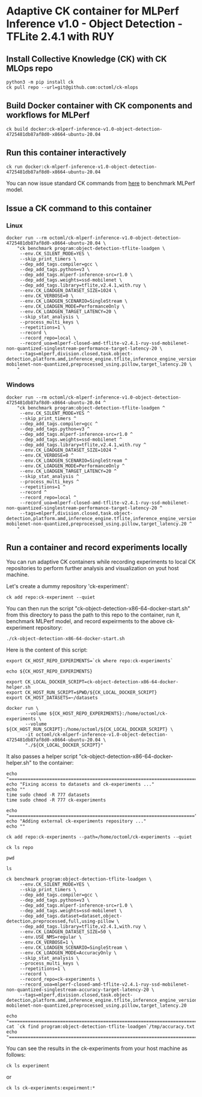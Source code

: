 # Adaptive CK container for MLPerf Inference v1.0 - Object Detection - TFLite 2.4.1 with RUY

## Install Collective Knowledge (CK) with CK MLOps repo

```
python3 -m pip install ck
ck pull repo --url=git@github.com:octoml/ck-mlops
```

## Build Docker container with CK components and workflows for MLPerf

```
ck build docker:ck-mlperf-inference-v1.0-object-detection-4725481db87af8d0-x8664-ubuntu-20.04
```

## Run this container interactively

```
ck run docker:ck-mlperf-inference-v1.0-object-detection-4725481db87af8d0-x8664-ubuntu-20.04
```

You can now issue standard CK commands from [here](ck-object-detection-x86-64.md) to benchmark MLPerf model.

## Issue a CK command to this container

### Linux
```
docker run --rm octoml/ck-mlperf-inference-v1.0-object-detection-4725481db87af8d0-x8664-ubuntu-20.04 \
    "ck benchmark program:object-detection-tflite-loadgen \
     --env.CK_SILENT_MODE=YES \
     --skip_print_timers \
     --dep_add_tags.compiler=gcc \
     --dep_add_tags.python=v3 \
     --dep_add_tags.mlperf-inference-src=r1.0 \
     --dep_add_tags.weights=ssd-mobilenet \
     --dep_add_tags.library=tflite,v2.4.1,with.ruy \
     --env.CK_LOADGEN_DATASET_SIZE=1024 \
     --env.CK_VERBOSE=0 \
     --env.CK_LOADGEN_SCENARIO=SingleStream \
     --env.CK_LOADGEN_MODE=PerformanceOnly \
     --env.CK_LOADGEN_TARGET_LATENCY=20 \
     --skip_stat_analysis \
     --process_multi_keys \
     --repetitions=1 \
     --record \
     --record_repo=local \
     --record_uoa=mlperf-closed-amd-tflite-v2.4.1-ruy-ssd-mobilenet-non-quantized-singlestream-performance-target-latency-20 \
     --tags=mlperf,division.closed,task.object-detection,platform.amd,inference_engine.tflite,inference_engine_version.v2.4.1,inference_engine_backend.ruy,scenario.singlestream,mode.performance,workload.ssd-mobilenet-non-quantized,preprocessed_using.pillow,target_latency.20 \
    "
```

### Windows
```
docker run --rm octoml/ck-mlperf-inference-v1.0-object-detection-4725481db87af8d0-x8664-ubuntu-20.04 ^
    "ck benchmark program:object-detection-tflite-loadgen ^
     --env.CK_SILENT_MODE=YES ^
     --skip_print_timers ^
     --dep_add_tags.compiler=gcc ^
     --dep_add_tags.python=v3 ^
     --dep_add_tags.mlperf-inference-src=r1.0 ^
     --dep_add_tags.weights=ssd-mobilenet ^
     --dep_add_tags.library=tflite,v2.4.1,with.ruy ^
     --env.CK_LOADGEN_DATASET_SIZE=1024 ^
     --env.CK_VERBOSE=0 ^
     --env.CK_LOADGEN_SCENARIO=SingleStream ^
     --env.CK_LOADGEN_MODE=PerformanceOnly ^
     --env.CK_LOADGEN_TARGET_LATENCY=20 ^
     --skip_stat_analysis ^
     --process_multi_keys ^
     --repetitions=1 ^
     --record ^
     --record_repo=local ^
     --record_uoa=mlperf-closed-amd-tflite-v2.4.1-ruy-ssd-mobilenet-non-quantized-singlestream-performance-target-latency-20 ^
     --tags=mlperf,division.closed,task.object-detection,platform.amd,inference_engine.tflite,inference_engine_version.v2.4.1,inference_engine_backend.ruy,scenario.singlestream,mode.performance,workload.ssd-mobilenet-non-quantized,preprocessed_using.pillow,target_latency.20 ^
    "
```

## Run a container and record experiments locally

You can run adaptive CK containers while recording experiments to local CK repositories to perform further analysis and visualization on yout host machine.

Let's create a dummy repository 'ck-experiment':
```
ck add repo:ck-experiment --quiet
```

You can then run the script "ck-object-detection-x86-64-docker-start.sh" from this directory
to pass the path to this repo to the container, run it, benchmark MLPerf model, and record 
expeirments to the above ck-experiment repository:

```
./ck-object-detection-x86-64-docker-start.sh
```

Here is the content of this script:
```
export CK_HOST_REPO_EXPERIMENTS=`ck where repo:ck-experiments`

echo ${CK_HOST_REPO_EXPERIMENTS}

export CK_LOCAL_DOCKER_SCRIPT=ck-object-detection-x86-64-docker-helper.sh
export CK_HOST_RUN_SCRIPT=$PWD/${CK_LOCAL_DOCKER_SCRIPT}
export CK_HOST_DATASETS=~/datasets

docker run \
       --volume ${CK_HOST_REPO_EXPERIMENTS}:/home/octoml/ck-experiments \
       --volume ${CK_HOST_RUN_SCRIPT}:/home/octoml/${CK_LOCAL_DOCKER_SCRIPT} \
       -it octoml/ck-mlperf-inference-v1.0-object-detection-4725481db87af8d0-x8664-ubuntu-20.04 \
       "./${CK_LOCAL_DOCKER_SCRIPT}"
```

It also passes a helper script "ck-object-detection-x86-64-docker-helper.sh" to the container:
```
echo "======================================================================="
echo "Fixing access to datasets and ck-experiments ..."
echo ""
time sudo chmod -R 777 datasets
time sudo chmod -R 777 ck-experiments

echo "====================================================================="
echo "Adding external ck-experiments repository ..."
echo ""

ck add repo:ck-experiments --path=/home/octoml/ck-experiments --quiet

ck ls repo

pwd

ls

ck benchmark program:object-detection-tflite-loadgen \
     --env.CK_SILENT_MODE=YES \
     --skip_print_timers \
     --dep_add_tags.compiler=gcc \
     --dep_add_tags.python=v3 \
     --dep_add_tags.mlperf-inference-src=r1.0 \
     --dep_add_tags.weights=ssd-mobilenet \
     --dep_add_tags.dataset=dataset,object-detection,preprocessed,full,using-pillow \
     --dep_add_tags.library=tflite,v2.4.1,with.ruy \
     --env.CK_LOADGEN_DATASET_SIZE=50 \
     --env.USE_NMS=regular \
     --env.CK_VERBOSE=1 \
     --env.CK_LOADGEN_SCENARIO=SingleStream \
     --env.CK_LOADGEN_MODE=AccuracyOnly \
     --skip_stat_analysis \
     --process_multi_keys \
     --repetitions=1 \
     --record \
     --record_repo=ck-experiments \
     --record_uoa=mlperf-closed-amd-tflite-v2.4.1-ruy-ssd-mobilenet-non-quantized-singlestream-accuracy-target-latency-20 \
     --tags=mlperf,division.closed,task.object-detection,platform.amd,inference_engine.tflite,inference_engine_version.v2.4.1,inference_engine_backend.ruy,scenario.singlestream,mode.accuracy,workload.ssd-mobilenet-non-quantized,preprocessed_using.pillow,target_latency.20

echo "======================================================================="
cat `ck find program:object-detection-tflite-loadgen`/tmp/accuracy.txt 
echo "======================================================================="

```

You can see the results in the ck-experiments from your host machine as follows:
```
ck ls experiment
```
or
```
ck ls ck-experiments:expeirment:*
```


